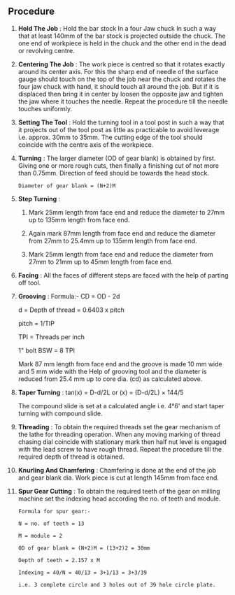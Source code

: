 ## Procedure 
 
1. **Hold The Job** : Hold the bar stock In a four Jaw chuck In such a way that at least 140mm of the bar stock is projected outside
the chuck. The one end of workpiece is held in the chuck and the other end in the dead or revolving centre.
 
1. **Centering The Job** :  The work piece is centred so that it rotates exactly around its center axis. For this the sharp end of
needle of the surface gauge should touch on the top of the job near the chuck and rotates the  four jaw chuck with hand, it should touch
all around the job. But if it is displaced then bring it in center by loosen the opposite jaw and tighten the jaw where it touches the
needle. Repeat the procedure till the needle touches uniformly.
 
1. **Setting The Tool** : Hold the turning tool in a tool post in such a way that it projects out of the tool post as little as
practicable to avoid leverage i.e. approx. 30mm to 35mm. The cutting edge of the tool should coincide with the centre axis of the 
workpiece.
 
1. **Turning** : The larger diameter (OD of gear blank) is obtained by first. Giving one or more rough cuts, then finally a finishing cut of not more than 0.75mm. Direction of feed should be towards the head stock. 

       Diameter of gear blank = (N+2)M
 
1. **Step Turning** : 

     1. Mark 25mm length from face end and reduce the diameter to 27mm up to 135mm length from face end. 
       
     2. Again mark 87mm length from face end and reduce the diameter from 27mm to 25.4mm up to 135mm length from face end.
  
     3. Mark 25mm length from face end and reduce the diameter from 27mm to 21mm up to 45mm length from face end.
 
1. **Facing** : All the faces of different steps are faced with the help of parting off  tool.
 
1. **Grooving** : Formula:- CD = OD - 2d

    d = Depth of thread = 0.6403 x pitch
       
    pitch = 1/TIP
       
    TPI = Threads per inch
       
    1" bolt BSW = 8 TPI
 
    Mark 87 mm length from face end and the groove is made 10 mm wide and 5 mm wide with the Help of grooving tool and the diameter is
reduced from 25.4 mm up to core dia. (cd) as calculated above. 
 
1. **Taper Turning** : tan(x) = D-d/2L  or (x) = (D-d/2L) × 144/5
 
     The compound slide is set at a calculated angle i.e. 4°6' and start taper turning with compound slide. 
 
1. **Threading** : To obtain the required threads set the gear mechanism of the lathe for threading operation. When any moving
marking of thread chasing dial coincide with stationary mark then half nut level is engaged with the lead screw to have rough thread.
Repeat the procedure till the required depth of thread is obtained.
 
1. **Knurling  And Chamfering** :  Chamfering is done at the end of the job and gear blank dia. Work piece is cut at length 145mm
from face end. 
 
1. **Spur Gear Cutting** : To obtain the required teeth of the gear on milling machine set the indexing head according the no. of
teeth and module. 
 
       Formula for spur gear:-

       N = no. of teeth = 13

       M = module = 2

       OD of gear blank = (N+2)M = (13+2)2 = 30mm

       Depth of teeth = 2.157 x M

       Indexing = 40/N = 40/13 = 3+1/13 = 3+3/39 

       i.e. 3 complete circle and 3 holes out of 39 hole circle plate. 
